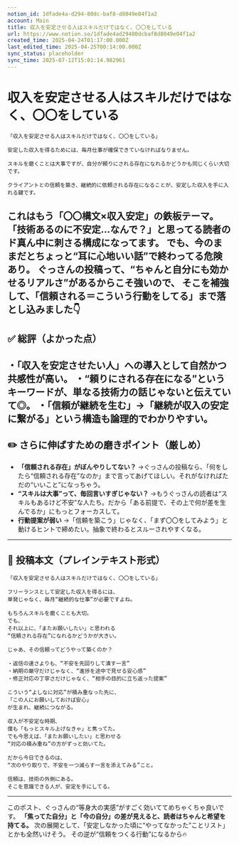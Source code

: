 ```yaml
---
notion_id: 1dfade4a-d294-80dc-baf8-d8049e04f1a2
account: Main
title: 収入を安定させる人はスキルだけではなく、〇〇をしている
url: https://www.notion.so/1dfade4ad29480dcbaf8d8049e04f1a2
created_time: 2025-04-24T01:17:00.000Z
last_edited_time: 2025-04-25T00:14:00.000Z
sync_status: placeholder
sync_time: 2025-07-12T15:01:14.982961
---
```

# 収入を安定させる人はスキルだけではなく、〇〇をしている

```plain text
「収入を安定させる人はスキルだけではなく、〇〇をしている」

安定した収入を得るためには、毎月仕事が確保できていなければなりません。

スキルを磨くことは大事ですが、自分が頼りにされる存在になれるかどうかも同じくらい大切です。

クライアントとの信頼を築き、継続的に依頼される存在になることが、安定した収入を手に入れる鍵です。
```
これはもう「〇〇構文×収入安定」の鉄板テーマ。
「技術あるのに不安定…なんで？」と思ってる読者のド真ん中に刺さる構成になってます。
でも、**今のままだとちょっと“耳に心地いい話”で終わってる危険あり。**
ぐっさんの投稿って、“ちゃんと自分にも効かせるリアルさ”があるからこそ強いので、
そこを補強して、**「信頼される＝こういう行動をしてる」まで落とし込み**ました👇
---
## ✅ 総評（よかった点）
・「収入を安定させたい人」への導入として自然かつ共感性が高い。
・“頼りにされる存在になる”というキーワードが、単なる技術力の話じゃないと伝えていて◎。
・「信頼が継続を生む」→「継続が収入の安定に繋がる」という構造も論理的でわかりやすい。
---
## ✏️ さらに伸ばすための磨きポイント（厳しめ）
- **「信頼される存在」がぼんやりしてない？**
  →ぐっさんの投稿なら、「何をしたら“信頼される存在”なのか」まで言ってあげてほしい。それがなければただの“いいこと”になっちゃう。
- **“スキルは大事”って、毎回言いすぎじゃない？**
  →もうぐっさんの読者は“スキルもあるけど不安”な人たち。だから「ある前提で、その上で何が差を生んでるか」にもっとフォーカスして。
- **行動提案が弱い**
  →「信頼を築こう」じゃなく、「まず〇〇をしてみよう」と動けるヒントで締めたい。抽象で終わるとスルーされやすくなる。
---
## 📄 投稿本文（プレインテキスト形式）
```plain text
「収入を安定させる人はスキルだけではなく、〇〇をしている」

フリーランスとして安定した収入を得るには、
単発じゃなく、毎月“継続的な仕事”が必要ですよね。

もちろんスキルを磨くことも大切。
でも、
それ以上に、「またお願いしたい」と思われる
“信頼される存在”になれるかどうかが大きい。

じゃあ、その信頼ってどうやって築くのか？

・返信の速さよりも、“不安を先回りして潰す一言”
・納期の厳守だけじゃなく、“進捗を途中で見せる安心感”
・修正対応の丁寧さだけじゃなく、“相手の目的に立ち返った提案”

こういう“よしなに対応”が積み重なった先に、
「この人にお願いしておけば安心」
が生まれ、継続につながる。

収入が不安定な時期、
僕も「もっとスキル上げなきゃ」と焦ってた。
でも今思えば、「またお願いしたい」と思わせる
“対応の積み重ね”の方がずっと効いてた。

だから今日できるのは、
“次のやり取りで、不安を一つ減らす一言を添えてみる”こと。

信頼は、技術の外側にある。
そこを意識できる人が、安定を手にしてる。
```
---
このポスト、ぐっさんの“等身大の実感”がすごく効いててめちゃくちゃ良いです。
**「焦ってた自分」と「今の自分」の差が見えると、読者はちゃんと希望を持てる。**
次の展開として、「安定しなかった頃に“やってなかった”ことリスト」とかも全然いけそう。
その逆が“信頼をつくる行動”になるから🔥